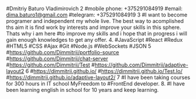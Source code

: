
#Dmitriy Baturo Vladimirovich
2 
#mobile phone: +375291084919
#email: dima.baturo1@gmail.com
#telegram: +375291084919
3 
#I want to become programer and independent my whole live. The best way to acomplished ths aim it is find work by interests and improve your skills in this sphere. Thats why i am here #to improve my skills and i hope that in progress i will gain enough knowledges to get any offer. 
4.
#JavaScript
#React
#Redux
#HTML5
#CSS
#Ajax
#Git
#Node.js
#WebSockets
#JSON
5
#https://github.com/Dimmitrii/portfolio-source
#https://github.com/Dimmitrii/chat-server
#https://github.com/Dimmitrii/Test
#https://github.com/Dimmitrii/adaptive-layout2
6
#https://dimmitrii.github.io/
#https://dimmitrii.github.io/Test.Io/
#https://dimmitrii.github.io/adaptive-layout2/
7
#I have been taking courses for 300 hours in IT school MyFreedom to
#FrontEnd developer. 
8.
#I have been learning english in school for 10 years and keep learning. 